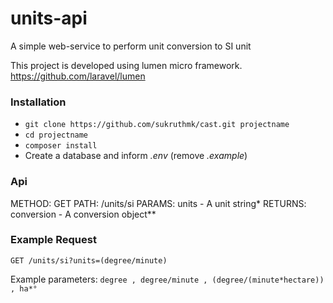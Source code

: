 # units-api
A simple web-service to perform unit conversion to SI unit

This project is developed using lumen micro framework.
https://github.com/laravel/lumen

### Installation ###

* `git clone https://github.com/sukruthmk/cast.git projectname`
* `cd projectname`
* `composer install`
* Create a database and inform *.env* (remove *.example*)

### Api ###
METHOD: GET
PATH: /units/si
PARAMS: units - A unit string*
RETURNS: conversion - A conversion object**

### Example Request ###
```
GET /units/si?units=(degree/minute)
```
Example parameters: `degree , degree/minute , (degree/(minute*hectare)) , ha*°`
